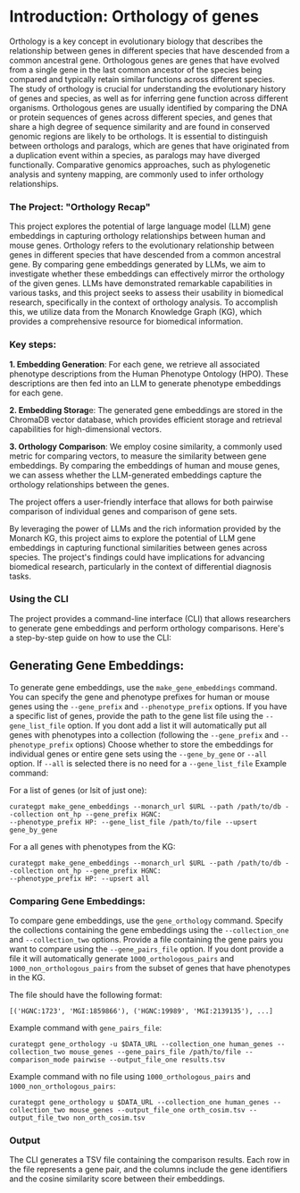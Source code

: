 # Introduction: Orthology of genes


Orthology is a key concept in evolutionary biology that describes the relationship between genes in different species 
that have descended from a common ancestral gene. 
Orthologous genes are genes that have evolved from a single gene in the last common ancestor of the species being 
compared and typically retain similar functions across different species. 
The study of orthology is crucial for understanding the evolutionary history of genes and species, as well as for 
inferring gene function across different organisms. 
Orthologous genes are usually identified by comparing the DNA or protein sequences of genes across different species,
and genes that share a high degree of sequence similarity and are found in conserved genomic regions are likely to be 
orthologs. 
It is essential to distinguish between orthologs and paralogs, which are genes that have originated from a duplication 
event within a species, as paralogs may have diverged functionally. Comparative genomics approaches, such as 
phylogenetic analysis and synteny mapping, are commonly used to infer orthology relationships. 

### The Project: "Orthology Recap"
This project explores the potential of large language model (LLM) gene embeddings in capturing 
orthology relationships between human and mouse genes. Orthology refers to the evolutionary relationship between genes 
in different species that have descended from a common ancestral gene. By comparing gene embeddings generated by LLMs, 
we aim to investigate whether these embeddings can effectively mirror the orthology of the given genes.
LLMs have demonstrated remarkable capabilities in various tasks, and this project seeks to assess their usability in 
biomedical research, specifically in the context of orthology analysis. To accomplish this, we utilize data from the 
Monarch Knowledge Graph (KG), which provides a comprehensive resource for biomedical information.

### Key steps:

**1. Embedding Generation**: For each gene, we retrieve all associated phenotype descriptions from the Human Phenotype Ontology
(HPO). These descriptions are then fed into an LLM to generate phenotype embeddings for each gene.

**2. Embedding Storag**e: The generated gene embeddings are stored in the ChromaDB vector database, which provides efficient 
storage and retrieval capabilities for high-dimensional vectors.

**3. Orthology Comparison**: We employ cosine similarity, a commonly used metric for comparing vectors, to measure the 
similarity between gene embeddings. By comparing the embeddings of human and mouse genes, we can assess whether the 
LLM-generated embeddings capture the orthology relationships between the genes.

The project offers a user-friendly interface that allows for both pairwise comparison of individual genes 
and comparison of gene sets.

By leveraging the power of LLMs and the rich information provided by the Monarch KG, this project aims to explore the 
potential of LLM gene embeddings in capturing functional similarities between genes across species. The project's 
findings could have implications for advancing biomedical research, particularly in the context of differential 
diagnosis tasks.

### Using the CLI
The project provides a command-line interface (CLI) that allows researchers to generate gene embeddings and perform orthology comparisons. Here's a step-by-step guide on how to use the CLI:

## Generating Gene Embeddings:

To generate gene embeddings, use the `make_gene_embeddings` command.
You can specify the gene and phenotype prefixes for human or mouse genes using the `--gene_prefix` and `--phenotype_prefix` options.
If you have a specific list of genes, provide the path to the gene list file using the `--gene_list_file` option. If you dont add a list 
it will automatically put all genes with phenotypes into a collection (following the `--gene_prefix` and `--phenotype_prefix` options)
Choose whether to store the embeddings for individual genes or entire gene sets using the `--gene_by_gene`  or `--all` option. If `--all` is selected
there is no need for a `--gene_list_file`
Example command:

For a list of genes (or lsit of just one):
```
curategpt make_gene_embeddings --monarch_url $URL --path /path/to/db --collection ont_hp --gene_prefix HGNC: 
--phenotype_prefix HP: --gene_list_file /path/to/file --upsert gene_by_gene 
```

For a all genes with phenotypes from the KG:
```
curategpt make_gene_embeddings --monarch_url $URL --path /path/to/db --collection ont_hp --gene_prefix HGNC: 
--phenotype_prefix HP: --upsert all
```


### Comparing Gene Embeddings:

To compare gene embeddings, use the `gene_orthology` command.
Specify the collections containing the gene embeddings using the `--collection_one` and `--collection_two` options.
Provide a file containing the gene pairs you want to compare using the `--gene_pairs_file` option. If you dont provide 
a file it will automatically generate `1000_orthologous_pairs` and `1000_non_orthologous_pairs` from the subset of genes that have phenotypes in the KG. 

The file should have the following format:
```
[('HGNC:1723', 'MGI:1859866'), ('HGNC:19989', 'MGI:2139135'), ...]
```

Example command with `gene_pairs_file`:
```
curategpt gene_orthology -u $DATA_URL --collection_one human_genes --collection_two mouse_genes --gene_pairs_file /path/to/file --comparison_mode pairwise --output_file_one results.tsv
```

Example command with no file using `1000_orthologous_pairs` and `1000_non_orthologous_pairs`:
```
curategpt gene_orthology u $DATA_URL --collection_one human_genes --collection_two mouse_genes --output_file_one orth_cosim.tsv --output_file_two non_orth_cosim.tsv
```


### Output
The CLI generates a TSV file containing the comparison results. Each row in the file represents a gene pair, and the 
columns include the gene identifiers and the cosine similarity score between their embeddings.




